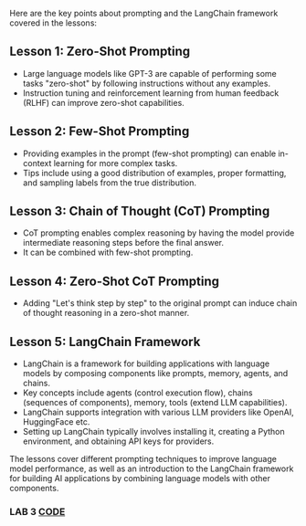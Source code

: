 Here are the key points about prompting and the LangChain framework covered in the lessons:

## Lesson 1: Zero-Shot Prompting
- Large language models like GPT-3 are capable of performing some tasks "zero-shot" by following instructions without any examples.
- Instruction tuning and reinforcement learning from human feedback (RLHF) can improve zero-shot capabilities.

## Lesson 2: Few-Shot Prompting  
- Providing examples in the prompt (few-shot prompting) can enable in-context learning for more complex tasks.
- Tips include using a good distribution of examples, proper formatting, and sampling labels from the true distribution.

## Lesson 3: Chain of Thought (CoT) Prompting
- CoT prompting enables complex reasoning by having the model provide intermediate reasoning steps before the final answer.
- It can be combined with few-shot prompting.

## Lesson 4: Zero-Shot CoT Prompting
- Adding "Let's think step by step" to the original prompt can induce chain of thought reasoning in a zero-shot manner.

## Lesson 5: LangChain Framework
- LangChain is a framework for building applications with language models by composing components like prompts, memory, agents, and chains.
- Key concepts include agents (control execution flow), chains (sequences of components), memory, tools (extend LLM capabilities).
- LangChain supports integration with various LLM providers like OpenAI, HuggingFace etc.
- Setting up LangChain typically involves installing it, creating a Python environment, and obtaining API keys for providers.

The lessons cover different prompting techniques to improve language model performance, as well as an introduction to the LangChain framework for building AI applications by combining language models with other components.

### LAB 3 [CODE](https://github.com/Engr-Daniel/Generative-AI-Internship-at-Hamoye-AI/blob/master/STAGE%20C_Advanced%20Prompt%20Engineering%20and%20Langchain/LAB%203_Advanced%20Prompt%20Engineering%20and%20LangChain.ipynb)
